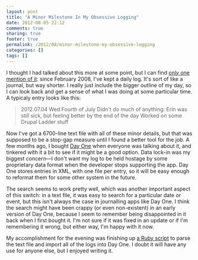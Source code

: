 ```yaml
---
layout: post
title: "A Minor Milestone In My Obsessive Logging"
date: 2012-08-05 22:12
comments: true
sharing: true
footer: true
permalink: /2012/08/minor-milestone-my-obsessive-logging
categories: []
tags: []
---
```

I thought I had talked about this more at some point, but I can find [only one mention of it](http://brockboland.com/2011/11/i-want-track-everything): since February 2008, I've kept a daily log. It's sort of like a journal, but way shorter. I really just include the bigger outline of my day, so I can look back and get a sense of what I was doing at some particular time. A typicaly entry looks like this:

> 2012.07.04  Wed
> Fourth of July
> Didn't do much of anything: Erin was still sick, but feeling better by the end of the day
> Worked on some Drupal Ladder stuff

Now I've got a 6700-line text file with all of these minor details, but that was supposed to be a stop-gap measure until I found a better tool for the job. A few months ago, I bought [Day One](http://dayoneapp.com/) when everyone was talking about it, and tinkered with it a bit to see if it might be a good option. Data lock-in was my biggest concern—I don't want my log to be held hostage by some proprietary data format when the developer stops supporting the app. Day One stores entries in XML, with one file per entry, so it will be easy enough to reformat them for some other system in the future.

The search seems to work pretty well, which was another important aspect of this switch: in a text file, it was easy to search for a particular date or event, but this isn't always the case in journalling apps like Day One. I think the search might have been crappy (or even non-existent) in an early version of Day One, because I seem to remember being disappointed in it back when I first bought it. I'm not sure if it was fixed in an update or if I'm remembering it wrong, but either way, I'm happy with it now.

My accomplishment for the evening was finishing up [a Ruby script](https://github.com/brockboland/daily_file_parse) to parse the text file and import all of the logs into Day One. I doubt it will have any use for anyone else, but I enjoyed writing it.